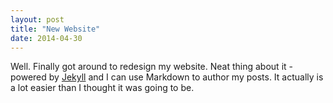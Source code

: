 ```yaml
---
layout: post
title: "New Website"
date: 2014-04-30
---
```


Well. Finally got around to redesign my website. Neat thing about it - powered by [Jekyll](http://jekyllrb.com) and I can use Markdown to author my posts. It actually is a lot easier than I thought it was going to be.

